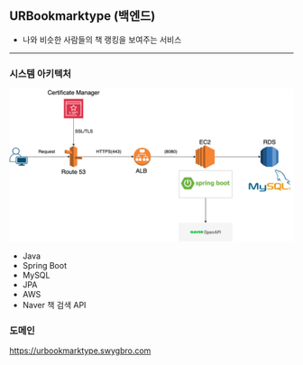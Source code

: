 ## URBookmarktype (백엔드)
- 나와 비슷한 사람들의 책 랭킹을 보여주는 서비스
---

### 시스템 아키텍처
![시스템 아키텍처 이미지](architecture.png)

- Java
- Spring Boot
- MySQL
- JPA
- AWS
- Naver 책 검색 API 

### 도메인
<https://urbookmarktype.swygbro.com>

